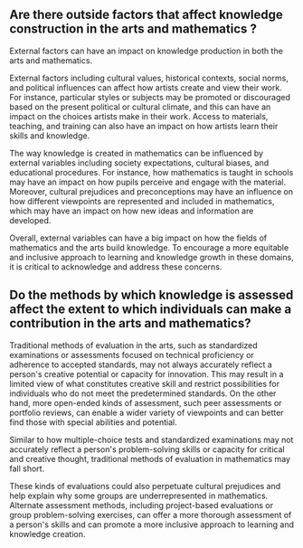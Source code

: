 ## Are there outside factors that affect knowledge construction in the arts and mathematics ?

External factors can have an impact on knowledge production in both the arts and mathematics.

External factors including cultural values, historical contexts, social norms, and political influences can affect how artists create and view their work. For instance, particular styles or subjects may be promoted or discouraged based on the present political or cultural climate, and this can have an impact on the choices artists make in their work. Access to materials, teaching, and training can also have an impact on how artists learn their skills and knowledge.

The way knowledge is created in mathematics can be influenced by external variables including society expectations, cultural biases, and educational procedures. For instance, how mathematics is taught in schools may have an impact on how pupils perceive and engage with the material. Moreover, cultural prejudices and preconceptions may have an influence on how different viewpoints are represented and included in mathematics, which may have an impact on how new ideas and information are developed.

Overall, external variables can have a big impact on how the fields of mathematics and the arts build knowledge. To encourage a more equitable and inclusive approach to learning and knowledge growth in these domains, it is critical to acknowledge and address these concerns.

## Do the methods by which knowledge is assessed affect the extent to which individuals can make a contribution in the arts and mathematics?

Traditional methods of evaluation in the arts, such as standardized examinations or assessments focused on technical proficiency or adherence to accepted standards, may not always accurately reflect a person's creative potential or capacity for innovation. This may result in a limited view of what constitutes creative skill and restrict possibilities for individuals who do not meet the predetermined standards. On the other hand, more open-ended kinds of assessment, such peer assessments or portfolio reviews, can enable a wider variety of viewpoints and can better find those with special abilities and potential.

Similar to how multiple-choice tests and standardized examinations may not accurately reflect a person's problem-solving skills or capacity for critical and creative thought, traditional methods of evaluation in mathematics may fall short.

These kinds of evaluations could also perpetuate cultural prejudices and help explain why some groups are underrepresented in mathematics. Alternate assessment methods, including project-based evaluations or group problem-solving exercises, can offer a more thorough assessment of a person's skills and can promote a more inclusive approach to learning and knowledge creation.
